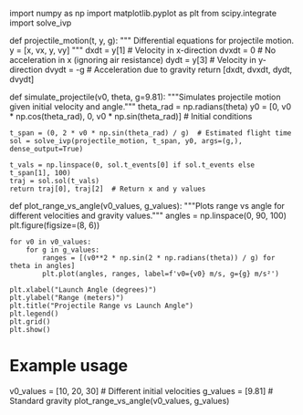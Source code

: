 import numpy as np
import matplotlib.pyplot as plt
from scipy.integrate import solve_ivp

def projectile_motion(t, y, g):
    """
    Differential equations for projectile motion.
    y = [x, vx, y, vy]
    """
    dxdt = y[1]  # Velocity in x-direction
    dvxdt = 0    # No acceleration in x (ignoring air resistance)
    dydt = y[3]  # Velocity in y-direction
    dvydt = -g   # Acceleration due to gravity
    return [dxdt, dvxdt, dydt, dvydt]

def simulate_projectile(v0, theta, g=9.81):
    """Simulates projectile motion given initial velocity and angle."""
    theta_rad = np.radians(theta)
    y0 = [0, v0 * np.cos(theta_rad), 0, v0 * np.sin(theta_rad)]  # Initial conditions
    
    t_span = (0, 2 * v0 * np.sin(theta_rad) / g)  # Estimated flight time
    sol = solve_ivp(projectile_motion, t_span, y0, args=(g,), dense_output=True)
    
    t_vals = np.linspace(0, sol.t_events[0] if sol.t_events else t_span[1], 100)
    traj = sol.sol(t_vals)
    return traj[0], traj[2]  # Return x and y values

def plot_range_vs_angle(v0_values, g_values):
    """Plots range vs angle for different velocities and gravity values."""
    angles = np.linspace(0, 90, 100)
    plt.figure(figsize=(8, 6))
    
    for v0 in v0_values:
        for g in g_values:
            ranges = [(v0**2 * np.sin(2 * np.radians(theta)) / g) for theta in angles]
            plt.plot(angles, ranges, label=f'v0={v0} m/s, g={g} m/s²')
    
    plt.xlabel("Launch Angle (degrees)")
    plt.ylabel("Range (meters)")
    plt.title("Projectile Range vs Launch Angle")
    plt.legend()
    plt.grid()
    plt.show()

# Example usage
v0_values = [10, 20, 30]  # Different initial velocities
g_values = [9.81]         # Standard gravity
plot_range_vs_angle(v0_values, g_values)
